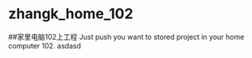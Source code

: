 # zhangk_home_102
##家里电脑102上工程
Just push you want to stored project in your home computer 102.
asdasd
